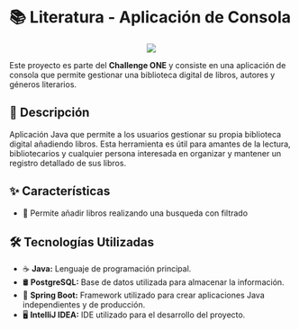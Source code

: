 # 📚 Literatura - Aplicación de Consola
<p align="center">
  <img src="https://github.com/19CG0130/literatura/assets/71781378/053f8c03-b198-483d-ae5b-1df96326b48e">
</p>

Este proyecto es parte del **Challenge ONE** y consiste en una aplicación de consola que permite gestionar una biblioteca digital de libros, autores y géneros literarios.

## 📝 Descripción

Aplicación Java que permite a los usuarios gestionar su propia biblioteca digital añadiendo libros. Esta herramienta es útil para amantes de la lectura, bibliotecarios y cualquier persona interesada en organizar y mantener un registro detallado de sus libros.

## ✨ Características

- 📖 Permite añadir libros realizando una busqueda con filtrado

## 🛠️ Tecnologías Utilizadas

- ☕ **Java:** Lenguaje de programación principal.
- 🛢️ **PostgreSQL:** Base de datos utilizada para almacenar la información.
- 🌱 **Spring Boot:** Framework utilizado para crear aplicaciones Java independientes y de producción.
- 🖥️ **IntelliJ IDEA:** IDE utilizado para el desarrollo del proyecto.

